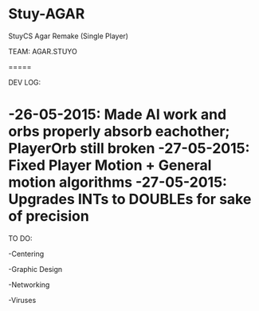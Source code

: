 # Stuy-AGAR
StuyCS Agar Remake (Single Player)

TEAM: AGAR.STUYO 

=====

DEV LOG:

-26-05-2015: Made AI work and orbs properly absorb eachother; PlayerOrb still broken
-27-05-2015: Fixed Player Motion + General motion algorithms
-27-05-2015: Upgrades INTs to DOUBLEs for sake of precision
=====

TO DO:

-Centering

-Graphic Design

-Networking

-Viruses
